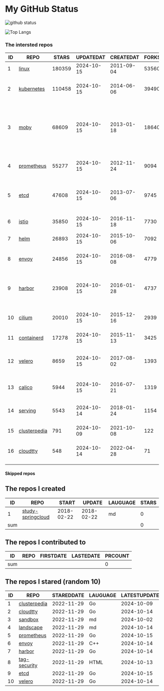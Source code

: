 # My GitHub Status

<img src="https://github-readme-stats-1.yihong0618.vercel.app/api?username=daoqingniu&show_icons=true&&&hide_title=true&count_private=true" alt="github status" />

![Top Langs](https://github-readme-stats-1.yihong0618.vercel.app/api/top-langs/?username=daoqingniu&layout=compact)

<!--START_SECTION:github_repos-->
### The intersted repos
| ID |                              REPO                               | STARS  | UPDATEDAT  | CREATEDAT  | FORKSCOUNT |                                                DESCRIPTIONS                                                |
|----|-----------------------------------------------------------------|--------|------------|------------|------------|------------------------------------------------------------------------------------------------------------|
|  1 | [linux](https://github.com/torvalds/linux)                      | 180359 | 2024-10-15 | 2011-09-04 |      53560 | Linux kernel source tree                                                                                   |
|  2 | [kubernetes](https://github.com/kubernetes/kubernetes)          | 110458 | 2024-10-15 | 2014-06-06 |      39490 | Production-Grade Container Scheduling and Management                                                       |
|  3 | [moby](https://github.com/moby/moby)                            |  68609 | 2024-10-15 | 2013-01-18 |      18640 | The Moby Project - a collaborative project for the container ecosystem to assemble container-based systems |
|  4 | [prometheus](https://github.com/prometheus/prometheus)          |  55277 | 2024-10-15 | 2012-11-24 |       9094 | The Prometheus monitoring system and time series database.                                                 |
|  5 | [etcd](https://github.com/etcd-io/etcd)                         |  47608 | 2024-10-15 | 2013-07-06 |       9745 | Distributed reliable key-value store for the most critical data of a distributed system                    |
|  6 | [istio](https://github.com/istio/istio)                         |  35850 | 2024-10-15 | 2016-11-18 |       7730 | Connect, secure, control, and observe services.                                                            |
|  7 | [helm](https://github.com/helm/helm)                            |  26893 | 2024-10-15 | 2015-10-06 |       7092 | The Kubernetes Package Manager                                                                             |
|  8 | [envoy](https://github.com/envoyproxy/envoy)                    |  24856 | 2024-10-15 | 2016-08-08 |       4779 | Cloud-native high-performance edge/middle/service proxy                                                    |
|  9 | [harbor](https://github.com/goharbor/harbor)                    |  23908 | 2024-10-15 | 2016-01-28 |       4737 | An open source trusted cloud native registry project that stores, signs, and scans content.                |
| 10 | [cilium](https://github.com/cilium/cilium)                      |  20010 | 2024-10-15 | 2015-12-16 |       2939 | eBPF-based Networking, Security, and Observability                                                         |
| 11 | [containerd](https://github.com/containerd/containerd)          |  17278 | 2024-10-15 | 2015-11-13 |       3425 | An open and reliable container runtime                                                                     |
| 12 | [velero](https://github.com/vmware-tanzu/velero)                |   8659 | 2024-10-15 | 2017-08-02 |       1393 | Backup and migrate Kubernetes applications and their persistent volumes                                    |
| 13 | [calico](https://github.com/projectcalico/calico)               |   5944 | 2024-10-15 | 2016-07-21 |       1319 | Cloud native networking and network security                                                               |
| 14 | [serving](https://github.com/knative/serving)                   |   5543 | 2024-10-14 | 2018-01-24 |       1154 | Kubernetes-based, scale-to-zero, request-driven compute                                                    |
| 15 | [clusterpedia](https://github.com/clusterpedia-io/clusterpedia) |    791 | 2024-10-09 | 2021-10-08 |        122 | The Encyclopedia of Kubernetes clusters                                                                    |
| 16 | [cloudtty](https://github.com/cloudtty/cloudtty)                |    548 | 2024-10-14 | 2022-04-28 |         71 | A Friendly Kubernetes CloudShell (Web Terminal) !                                                          |



#### Skipped repos
<!--END_SECTION:github_repos-->

<!--START_SECTION:my_github-->
## The repos I created
| ID  |                                 REPO                                 |   START    |   UPDATE   | LAUGUAGE | STARS |
|-----|----------------------------------------------------------------------|------------|------------|----------|-------|
|   1 | [study-springcloud](https://github.com/daoqingniu/study-springcloud) | 2018-02-22 | 2018-02-22 | md       |     0 |
| sum |                                                                      |            |            |          |     0 |

## The repos I contributed to
| ID  | REPO | FIRSTDATE | LASTEDATE | PRCOUNT |
|-----|------|-----------|-----------|---------|
| sum |      |           |           |       0 |

## The repos I stared (random 10)
| ID |                              REPO                               | STAREDDATE | LAUGUAGE | LATESTUPDATE |
|----|-----------------------------------------------------------------|------------|----------|--------------|
|  1 | [clusterpedia](https://github.com/clusterpedia-io/clusterpedia) | 2022-11-29 | Go       | 2024-10-09   |
|  2 | [cloudtty](https://github.com/cloudtty/cloudtty)                | 2022-11-29 | Go       | 2024-10-14   |
|  3 | [sandbox](https://github.com/cncf/sandbox)                      | 2022-11-29 | md       | 2024-10-02   |
|  4 | [landscape](https://github.com/cncf/landscape)                  | 2022-11-29 | md       | 2024-10-14   |
|  5 | [prometheus](https://github.com/prometheus/prometheus)          | 2022-11-29 | Go       | 2024-10-15   |
|  6 | [envoy](https://github.com/envoyproxy/envoy)                    | 2022-11-29 | C++      | 2024-10-14   |
|  7 | [harbor](https://github.com/goharbor/harbor)                    | 2022-11-29 | Go       | 2024-10-14   |
|  8 | [tag-security](https://github.com/cncf/tag-security)            | 2022-11-29 | HTML     | 2024-10-13   |
|  9 | [etcd](https://github.com/etcd-io/etcd)                         | 2022-11-29 | Go       | 2024-10-15   |
| 10 | [velero](https://github.com/vmware-tanzu/velero)                | 2022-11-29 | Go       | 2024-10-14   |

<!--END_SECTION:my_github-->
